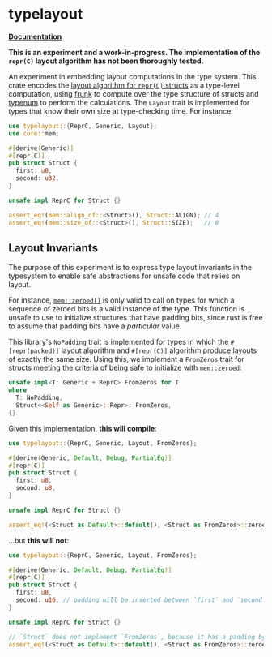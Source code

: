 # typelayout

[**Documentation**](https://docs.rs/typelayout)

**This is an experiment and a work-in-progress. The implementation of the `repr(C)` layout algorithm has not been thoroughly tested.**

An experiment in embedding layout computations in the type system. This crate encodes the [layout algorithm for `repr(C)` structs](https://doc.rust-lang.org/reference/type-layout.html#reprc-structs) as a type-level computation, using [frunk](https://github.com/lloydmeta/frunk) to compute over the type structure of structs and [typenum](https://github.com/paholg/typenum) to perform the calculations. The `Layout` trait is implemented for types that know their own size at type-checking time. For instance:

```rust
use typelayout::{ReprC, Generic, Layout};
use core::mem;

#[derive(Generic)]
#[repr(C)]
pub struct Struct {
  first: u8,
  second: u32,
}

unsafe impl ReprC for Struct {}

assert_eq!(mem::align_of::<Struct>(), Struct::ALIGN); // 4
assert_eq!(mem::size_of::<Struct>(), Struct::SIZE);   // 8
```

## Layout Invariants

The purpose of this experiment is to express type layout invariants in the typesystem to enable safe abstractions for unsafe code that relies on layout.

For instance, [`mem::zeroed()`](https://doc.rust-lang.org/core/mem/fn.zeroed.html) is only valid to call on types for which a sequence of zeroed bits is a valid instance of the type. This function is unsafe to use to initialize structures that have padding bits, since rust is free to assume that padding bits have a _particular_ value.

This library's `NoPadding` trait is implemented for types in which the `#[repr(packed)]` layout algorithm and `#[repr(C)]` algorithm produce layouts of exactly the same size. Using this, we implement a `FromZeros` trait for structs meeting the criteria of being safe to initialize with `mem::zeroed`:

```rust
unsafe impl<T: Generic + ReprC> FromZeros for T
where
  T: NoPadding,
  Struct<<Self as Generic>::Repr>: FromZeros,
{}
```

Given this implementation, **this will compile**:

```rust
use typelayout::{ReprC, Generic, Layout, FromZeros};

#[derive(Generic, Default, Debug, PartialEq)]
#[repr(C)]
pub struct Struct {
  first: u8,
  second: u8,
}

unsafe impl ReprC for Struct {}

assert_eq!(<Struct as Default>::default(), <Struct as FromZeros>::zeroed());
```

...but **this will not**:

```rust
use typelayout::{ReprC, Generic, Layout, FromZeros};

#[derive(Generic, Default, Debug, PartialEq)]
#[repr(C)]
pub struct Struct {
  first: u8,
  second: u16, // padding will be inserted between `first` and `second`
}

unsafe impl ReprC for Struct {}

// `Struct` does not implement `FromZeros`, because it has a padding byte!
assert_eq!(<Struct as Default>::default(), <Struct as FromZeros>::zeroed());
```
